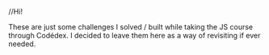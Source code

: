 //Hi!

These are just some challenges I solved / built while taking the JS course through Codédex. I decided to leave them here as a way of revisiting if ever needed. 

